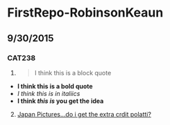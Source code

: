 # FirstRepo-RobinsonKeaun
## 9/30/2015
### CAT238
1. > I think this is a block quote
  - **I think this is a bold quote**
  - *I think this is in italiics*
  - **I think _this_ _is_ you get the  idea**
2. [Japan Pictures...do i get the extra crdit polatti?](https://www.dropbox.com/sh/yg7x8y1931bscre/NgoREx_Coj)
